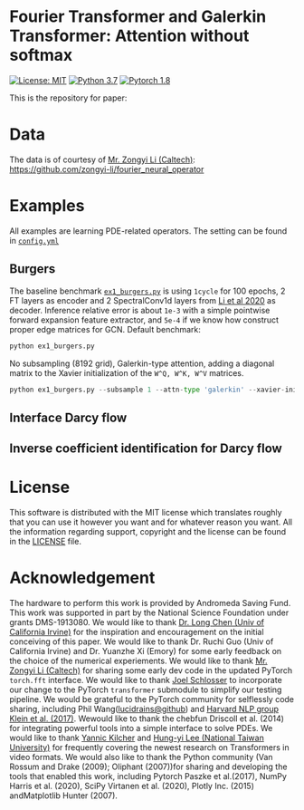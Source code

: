 # Fourier Transformer and Galerkin Transformer: Attention without softmax
[![License: MIT](https://img.shields.io/badge/License-MIT-yellow.svg)](./LICENSE)
[![Python 3.7](https://img.shields.io/badge/python-3.7-blue.svg)](https://www.python.org/downloads/release/python-370/)
[![Pytorch 1.8](https://img.shields.io/badge/pytorch-1.8-blue.svg)](https://pytorch.org/)

This is the repository for paper:

# Data
The data is of courtesy of [Mr. Zongyi Li (Caltech)](https://github.com/zongyi-li): https://github.com/zongyi-li/fourier_neural_operator

# Examples
All examples are learning PDE-related operators. The setting can be found in [`config.yml`](./config.yml)

## Burgers
The baseline benchmark [`ex1_burgers.py`](./ex1_burgers.py) is using `1cycle` for 100 epochs, 2 FT layers as encoder and 2 SpectralConv1d layers from [Li et al 2020](https://github.com/zongyi-li/fourier_neural_operator) as decoder. Inference relative error is about `1e-3` with a simple pointwise forward expansion feature extractor, and `5e-4` if we know how construct proper edge matrices for GCN.
Default benchmark:
```python
python ex1_burgers.py
```
No subsampling (8192 grid), Galerkin-type attention, adding a diagonal matrix to the Xavier initialization of the `W^Q, W^K, W^V` matrices.
```python
python ex1_burgers.py --subsample 1 --attn-type 'galerkin' --xavier-init 0.01 --diag-weight 0.01
```

## Interface Darcy flow

## Inverse coefficient identification for Darcy flow


# License
This software is distributed with the MIT license which translates roughly that you can use it however you want and for whatever reason you want. All the
information regarding support, copyright and the license can be found in the [LICENSE](./LICENSE) file.

# Acknowledgement
The hardware to perform this work is provided by Andromeda Saving Fund. This work was supported in part by the National Science Foundation under grants DMS-1913080. We would like to thank [Dr. Long Chen (Univ of California Irvine)](github.com/lyc102) for the inspiration and encouragement on the initial conceiving of this paper. We would like to thank Dr. Ruchi Guo (Univ of California Irvine) and Dr. Yuanzhe Xi (Emory) for some early feedback on the choice of the numerical experiements. We would like to thank [Mr. Zongyi Li (Caltech)](https://github.com/zongyi-li) for sharing some early dev code in the updated PyTorch `torch.fft` interface.  We would like to thank [Joel Schlosser](https://github.com/jbschlosser) to incorporate our change to the PyTorch `transformer` submodule to simplify our testing pipeline.  We would be grateful to the PyTorch community for selflessly code sharing, including Phil Wang([lucidrains@github](https://github.com/lucidrains)) and [Harvard NLP group Klein et al. (2017)](https://nlp.seas.harvard.edu/2018/04/03/attention.html).  Wewould like to thank the chebfun Driscoll et al. (2014) for integrating powerful tools into a simple interface to solve PDEs. We would like to thank [Yannic Kilcher](https://www.youtube.com/c/YannicKilcher/about) and [Hung-yi Lee (National Taiwan University)](https://www.youtube.com/c/HungyiLeeNTU) for frequently covering the newest research on Transformers in video formats.  We would also like to thank the Python community (Van Rossum and Drake (2009); Oliphant (2007))for sharing and developing the tools that enabled this work, including Pytorch Paszke et al.(2017),  NumPy Harris et al. (2020),  SciPy Virtanen et al. (2020),  Plotly Inc. (2015) andMatplotlib Hunter (2007).

